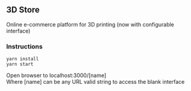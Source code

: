 ## 3D Store

Online e-commerce platform for 3D printing (now with configurable interface)


### Instructions
```
yarn install
yarn start
```

Open browser to localhost:3000/[name]  
Where [name] can be any URL valid string to access the blank interface  
